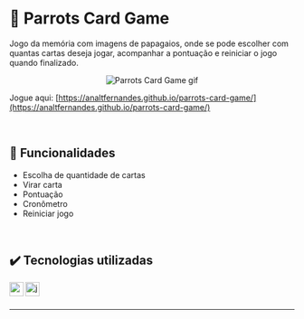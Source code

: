 # :parrot: Parrots Card Game

Jogo da memória com imagens de papagaios, onde se pode escolher com quantas cartas deseja jogar, acompanhar a pontuação e reiniciar o jogo quando finalizado.

<div align=center>
  
  ![Parrots Card Game gif](https://user-images.githubusercontent.com/97851922/185693281-1a4fd9f0-9c7c-45fd-a113-752d556452b4.gif)
  
</div>

Jogue aqui: [https://analtfernandes.github.io/parrots-card-game/](https://analtfernandes.github.io/parrots-card-game/)

<br />

## :hammer: Funcionalidades
- Escolha de quantidade de cartas
- Virar carta
- Pontuação
- Cronômetro
- Reiniciar jogo

<br />

## :heavy_check_mark: Tecnologias utilizadas
<img align="left" alt="css" height="25px" src="https://img.shields.io/badge/-CSS-blue?logo=css3&logoColor=white" />
<img align="left" alt="javascript" height="25px" src="https://img.shields.io/badge/-JavaScript-yellow?logo=javascript&logoColor=white" />

<br />
<br />

---
